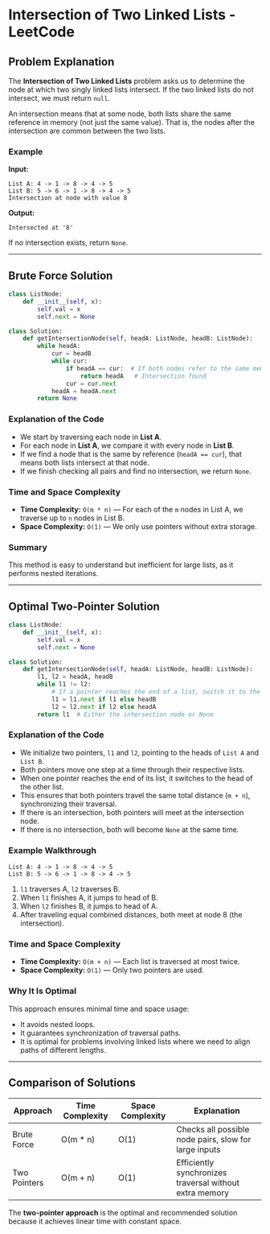 # Intersection of Two Linked Lists - LeetCode

## Problem Explanation

The **Intersection of Two Linked Lists** problem asks us to determine the node at which two singly linked lists intersect. If the two linked lists do not intersect, we must return `null`.

An intersection means that at some node, both lists share the same reference in memory (not just the same value). That is, the nodes after the intersection are common between the two lists.

### Example

**Input:**

```
List A: 4 -> 1 -> 8 -> 4 -> 5
List B: 5 -> 6 -> 1 -> 8 -> 4 -> 5
Intersection at node with value 8
```

**Output:**

```
Intersected at '8'
```

If no intersection exists, return `None`.

---

## Brute Force Solution

```python
class ListNode:
    def __init__(self, x):
        self.val = x
        self.next = None

class Solution:
    def getIntersectionNode(self, headA: ListNode, headB: ListNode):
        while headA:
            cur = headB
            while cur:
                if headA == cur:  # If both nodes refer to the same memory location
                    return headA   # Intersection found
                cur = cur.next
            headA = headA.next
        return None
```

### Explanation of the Code

* We start by traversing each node in **List A**.
* For each node in **List A**, we compare it with every node in **List B**.
* If we find a node that is the same by reference (`headA == cur`), that means both lists intersect at that node.
* If we finish checking all pairs and find no intersection, we return `None`.

### Time and Space Complexity

* **Time Complexity:** `O(m * n)` — For each of the `m` nodes in List A, we traverse up to `n` nodes in List B.
* **Space Complexity:** `O(1)` — We only use pointers without extra storage.

### Summary

This method is easy to understand but inefficient for large lists, as it performs nested iterations.

---

## Optimal Two-Pointer Solution

```python
class ListNode:
    def __init__(self, x):
        self.val = x
        self.next = None

class Solution:
    def getIntersectionNode(self, headA: ListNode, headB: ListNode):
        l1, l2 = headA, headB
        while l1 != l2:
            # If a pointer reaches the end of a list, switch it to the head of the other list
            l1 = l1.next if l1 else headB
            l2 = l2.next if l2 else headA
        return l1  # Either the intersection node or None
```

### Explanation of the Code

* We initialize two pointers, `l1` and `l2`, pointing to the heads of `List A` and `List B`.
* Both pointers move one step at a time through their respective lists.
* When one pointer reaches the end of its list, it switches to the head of the other list.
* This ensures that both pointers travel the same total distance (`m + n`), synchronizing their traversal.
* If there is an intersection, both pointers will meet at the intersection node.
* If there is no intersection, both will become `None` at the same time.

### Example Walkthrough

```
List A: 4 -> 1 -> 8 -> 4 -> 5
List B: 5 -> 6 -> 1 -> 8 -> 4 -> 5
```

1. `l1` traverses A, `l2` traverses B.
2. When `l1` finishes A, it jumps to head of B.
3. When `l2` finishes B, it jumps to head of A.
4. After traveling equal combined distances, both meet at node 8 (the intersection).

### Time and Space Complexity

* **Time Complexity:** `O(m + n)` — Each list is traversed at most twice.
* **Space Complexity:** `O(1)` — Only two pointers are used.

### Why It Is Optimal

This approach ensures minimal time and space usage:

* It avoids nested loops.
* It guarantees synchronization of traversal paths.
* It is optimal for problems involving linked lists where we need to align paths of different lengths.

---

## Comparison of Solutions

| Approach     | Time Complexity | Space Complexity | Explanation                                             |
| ------------ | --------------- | ---------------- | ------------------------------------------------------- |
| Brute Force  | O(m * n)        | O(1)             | Checks all possible node pairs, slow for large inputs   |
| Two Pointers | O(m + n)        | O(1)             | Efficiently synchronizes traversal without extra memory |

The **two-pointer approach** is the optimal and recommended solution because it achieves linear time with constant space.